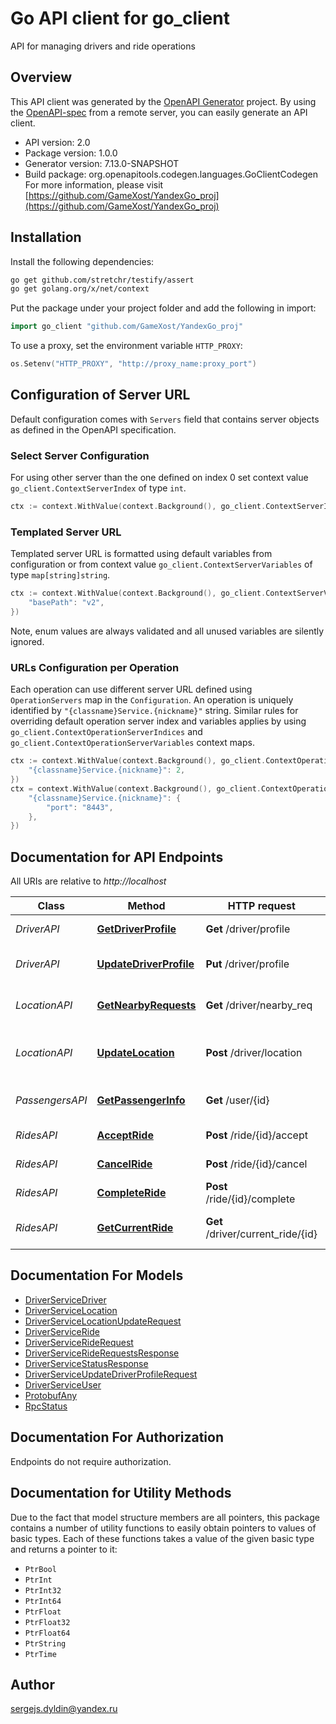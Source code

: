 # Go API client for go_client

API for managing drivers and ride operations

## Overview
This API client was generated by the [OpenAPI Generator](https://openapi-generator.tech) project.  By using the [OpenAPI-spec](https://www.openapis.org/) from a remote server, you can easily generate an API client.

- API version: 2.0
- Package version: 1.0.0
- Generator version: 7.13.0-SNAPSHOT
- Build package: org.openapitools.codegen.languages.GoClientCodegen
For more information, please visit [https://github.com/GameXost/YandexGo_proj](https://github.com/GameXost/YandexGo_proj)

## Installation

Install the following dependencies:

```sh
go get github.com/stretchr/testify/assert
go get golang.org/x/net/context
```

Put the package under your project folder and add the following in import:

```go
import go_client "github.com/GameXost/YandexGo_proj"
```

To use a proxy, set the environment variable `HTTP_PROXY`:

```go
os.Setenv("HTTP_PROXY", "http://proxy_name:proxy_port")
```

## Configuration of Server URL

Default configuration comes with `Servers` field that contains server objects as defined in the OpenAPI specification.

### Select Server Configuration

For using other server than the one defined on index 0 set context value `go_client.ContextServerIndex` of type `int`.

```go
ctx := context.WithValue(context.Background(), go_client.ContextServerIndex, 1)
```

### Templated Server URL

Templated server URL is formatted using default variables from configuration or from context value `go_client.ContextServerVariables` of type `map[string]string`.

```go
ctx := context.WithValue(context.Background(), go_client.ContextServerVariables, map[string]string{
	"basePath": "v2",
})
```

Note, enum values are always validated and all unused variables are silently ignored.

### URLs Configuration per Operation

Each operation can use different server URL defined using `OperationServers` map in the `Configuration`.
An operation is uniquely identified by `"{classname}Service.{nickname}"` string.
Similar rules for overriding default operation server index and variables applies by using `go_client.ContextOperationServerIndices` and `go_client.ContextOperationServerVariables` context maps.

```go
ctx := context.WithValue(context.Background(), go_client.ContextOperationServerIndices, map[string]int{
	"{classname}Service.{nickname}": 2,
})
ctx = context.WithValue(context.Background(), go_client.ContextOperationServerVariables, map[string]map[string]string{
	"{classname}Service.{nickname}": {
		"port": "8443",
	},
})
```

## Documentation for API Endpoints

All URIs are relative to *http://localhost*

Class | Method | HTTP request | Description
------------ | ------------- | ------------- | -------------
*DriverAPI* | [**GetDriverProfile**](docs/DriverAPI.md#getdriverprofile) | **Get** /driver/profile | Get driver profile
*DriverAPI* | [**UpdateDriverProfile**](docs/DriverAPI.md#updatedriverprofile) | **Put** /driver/profile | Update driver profile
*LocationAPI* | [**GetNearbyRequests**](docs/LocationAPI.md#getnearbyrequests) | **Get** /driver/nearby_req | Get nearby ride requests
*LocationAPI* | [**UpdateLocation**](docs/LocationAPI.md#updatelocation) | **Post** /driver/location | Update driver location (streaming)
*PassengersAPI* | [**GetPassengerInfo**](docs/PassengersAPI.md#getpassengerinfo) | **Get** /user/{id} | Get passenger information
*RidesAPI* | [**AcceptRide**](docs/RidesAPI.md#acceptride) | **Post** /ride/{id}/accept | Accept a ride
*RidesAPI* | [**CancelRide**](docs/RidesAPI.md#cancelride) | **Post** /ride/{id}/cancel | Cancel a ride
*RidesAPI* | [**CompleteRide**](docs/RidesAPI.md#completeride) | **Post** /ride/{id}/complete | Complete a ride
*RidesAPI* | [**GetCurrentRide**](docs/RidesAPI.md#getcurrentride) | **Get** /driver/current_ride/{id} | Get current ride information


## Documentation For Models

 - [DriverServiceDriver](docs/DriverServiceDriver.md)
 - [DriverServiceLocation](docs/DriverServiceLocation.md)
 - [DriverServiceLocationUpdateRequest](docs/DriverServiceLocationUpdateRequest.md)
 - [DriverServiceRide](docs/DriverServiceRide.md)
 - [DriverServiceRideRequest](docs/DriverServiceRideRequest.md)
 - [DriverServiceRideRequestsResponse](docs/DriverServiceRideRequestsResponse.md)
 - [DriverServiceStatusResponse](docs/DriverServiceStatusResponse.md)
 - [DriverServiceUpdateDriverProfileRequest](docs/DriverServiceUpdateDriverProfileRequest.md)
 - [DriverServiceUser](docs/DriverServiceUser.md)
 - [ProtobufAny](docs/ProtobufAny.md)
 - [RpcStatus](docs/RpcStatus.md)


## Documentation For Authorization

Endpoints do not require authorization.


## Documentation for Utility Methods

Due to the fact that model structure members are all pointers, this package contains
a number of utility functions to easily obtain pointers to values of basic types.
Each of these functions takes a value of the given basic type and returns a pointer to it:

* `PtrBool`
* `PtrInt`
* `PtrInt32`
* `PtrInt64`
* `PtrFloat`
* `PtrFloat32`
* `PtrFloat64`
* `PtrString`
* `PtrTime`

## Author

sergejs.dyldin@yandex.ru

